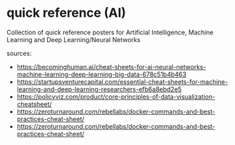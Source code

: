 # quick reference (AI)
Collection of quick reference posters for Artificial Intelligence, Machine Learning and Deep Learning/Neural Networks

sources: 
- https://becominghuman.ai/cheat-sheets-for-ai-neural-networks-machine-learning-deep-learning-big-data-678c51b4b463
- https://startupsventurecapital.com/essential-cheat-sheets-for-machine-learning-and-deep-learning-researchers-efb6a8ebd2e5
- https://policyviz.com/product/core-principles-of-data-visualization-cheatsheet/
- https://zeroturnaround.com/rebellabs/docker-commands-and-best-practices-cheat-sheet/
- https://zeroturnaround.com/rebellabs/docker-commands-and-best-practices-cheat-sheet/
